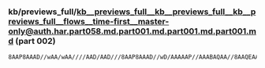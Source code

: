 ### kb/previews_full/kb__previews_full__kb__previews_full__kb__previews_full__flows__time-first__master-only@auth.har.part058.md.part001.md.part001.md.part001.md (part 002)

```md
8AAP8AAAD//wAA/wAA////AAD/AAD///8AAP8AAAD//wD/AAAAAP//AAABAQAA//8AAQEAAAD//wAB/wAA////AAABAAD///8AAAAAAAD//wABAQAAAP//AAH/AAAAAAAAAAAAAAEBAQAAAAAAAAEB
```

```
